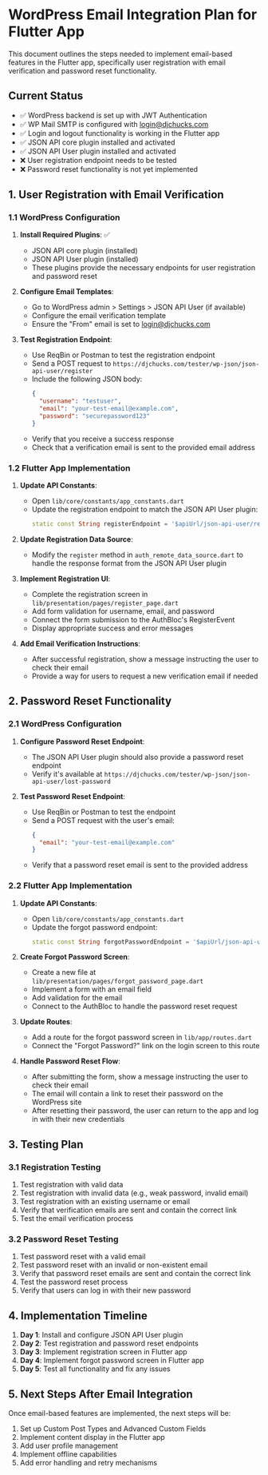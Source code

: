 # WordPress Email Integration Plan for Flutter App

This document outlines the steps needed to implement email-based features in the Flutter app, specifically user registration with email verification and password reset functionality.

## Current Status

- ✅ WordPress backend is set up with JWT Authentication
- ✅ WP Mail SMTP is configured with login@djchucks.com
- ✅ Login and logout functionality is working in the Flutter app
- ✅ JSON API core plugin installed and activated
- ✅ JSON API User plugin installed and activated
- ❌ User registration endpoint needs to be tested
- ❌ Password reset functionality is not yet implemented

## 1. User Registration with Email Verification

### 1.1 WordPress Configuration

1. **Install Required Plugins**: ✅
   - JSON API core plugin (installed)
   - JSON API User plugin (installed)
   - These plugins provide the necessary endpoints for user registration and password reset

2. **Configure Email Templates**:
   - Go to WordPress admin > Settings > JSON API User (if available)
   - Configure the email verification template
   - Ensure the "From" email is set to login@djchucks.com

3. **Test Registration Endpoint**:
   - Use ReqBin or Postman to test the registration endpoint
   - Send a POST request to `https://djchucks.com/tester/wp-json/json-api-user/register`
   - Include the following JSON body:
     ```json
     {
       "username": "testuser",
       "email": "your-test-email@example.com",
       "password": "securepassword123"
     }
     ```
   - Verify that you receive a success response
   - Check that a verification email is sent to the provided email address

### 1.2 Flutter App Implementation

1. **Update API Constants**:
   - Open `lib/core/constants/app_constants.dart`
   - Update the registration endpoint to match the JSON API User plugin:
     ```dart
     static const String registerEndpoint = '$apiUrl/json-api-user/register';
     ```

2. **Update Registration Data Source**:
   - Modify the `register` method in `auth_remote_data_source.dart` to handle the response format from the JSON API User plugin

3. **Implement Registration UI**:
   - Complete the registration screen in `lib/presentation/pages/register_page.dart`
   - Add form validation for username, email, and password
   - Connect the form submission to the AuthBloc's RegisterEvent
   - Display appropriate success and error messages

4. **Add Email Verification Instructions**:
   - After successful registration, show a message instructing the user to check their email
   - Provide a way for users to request a new verification email if needed

## 2. Password Reset Functionality

### 2.1 WordPress Configuration

1. **Configure Password Reset Endpoint**:
   - The JSON API User plugin should also provide a password reset endpoint
   - Verify it's available at `https://djchucks.com/tester/wp-json/json-api-user/lost-password`

2. **Test Password Reset Endpoint**:
   - Use ReqBin or Postman to test the endpoint
   - Send a POST request with the user's email:
     ```json
     {
       "email": "your-test-email@example.com"
     }
     ```
   - Verify that a password reset email is sent to the provided address

### 2.2 Flutter App Implementation

1. **Update API Constants**:
   - Open `lib/core/constants/app_constants.dart`
   - Update the forgot password endpoint:
     ```dart
     static const String forgotPasswordEndpoint = '$apiUrl/json-api-user/lost-password';
     ```

2. **Create Forgot Password Screen**:
   - Create a new file at `lib/presentation/pages/forgot_password_page.dart`
   - Implement a form with an email field
   - Add validation for the email
   - Connect to the AuthBloc to handle the password reset request

3. **Update Routes**:
   - Add a route for the forgot password screen in `lib/app/routes.dart`
   - Connect the "Forgot Password?" link on the login screen to this route

4. **Handle Password Reset Flow**:
   - After submitting the form, show a message instructing the user to check their email
   - The email will contain a link to reset their password on the WordPress site
   - After resetting their password, the user can return to the app and log in with their new credentials

## 3. Testing Plan

### 3.1 Registration Testing

1. Test registration with valid data
2. Test registration with invalid data (e.g., weak password, invalid email)
3. Test registration with an existing username or email
4. Verify that verification emails are sent and contain the correct link
5. Test the email verification process

### 3.2 Password Reset Testing

1. Test password reset with a valid email
2. Test password reset with an invalid or non-existent email
3. Verify that password reset emails are sent and contain the correct link
4. Test the password reset process
5. Verify that users can log in with their new password

## 4. Implementation Timeline

1. **Day 1**: Install and configure JSON API User plugin
2. **Day 2**: Test registration and password reset endpoints
3. **Day 3**: Implement registration screen in Flutter app
4. **Day 4**: Implement forgot password screen in Flutter app
5. **Day 5**: Test all functionality and fix any issues

## 5. Next Steps After Email Integration

Once email-based features are implemented, the next steps will be:

1. Set up Custom Post Types and Advanced Custom Fields
2. Implement content display in the Flutter app
3. Add user profile management
4. Implement offline capabilities
5. Add error handling and retry mechanisms

